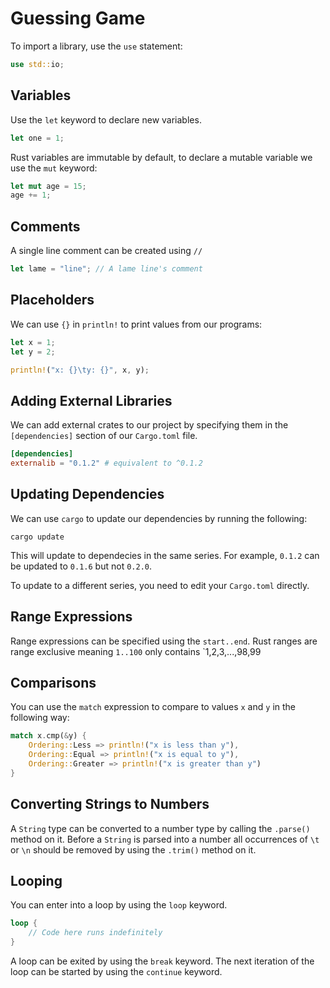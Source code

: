 # Guessing Game

To import a library, use the `use` statement:

```rust
use std::io;
```

## Variables

Use the `let` keyword to declare new variables. 
```rust
let one = 1;
```

Rust variables are immutable by default, to declare a mutable variable we use the `mut` keyword:

```rust
let mut age = 15;
age += 1;
```

## Comments
A single line comment can be created using `//`
```rust
let lame = "line"; // A lame line's comment
```

## Placeholders

We can use `{}` in `println!` to print values from our programs:
```rust
let x = 1;
let y = 2;

println!("x: {}\ty: {}", x, y);
``` 

## Adding External Libraries

We can add external crates to our project by specifying them in the `[dependencies]` section of our `Cargo.toml` file.

```toml
[dependencies]
externalib = "0.1.2" # equivalent to ^0.1.2 
```

## Updating Dependencies

We can use `cargo` to update our dependencies by running the following:
```
cargo update
``` 

This will update to dependecies in the same series. For example, `0.1.2` can be updated to `0.1.6` but not `0.2.0`.

To update to a different series, you need to edit your `Cargo.toml` directly.

## Range Expressions
Range expressions can be specified using the `start..end`.
Rust ranges are range exclusive meaning `1..100` only contains `1,2,3,...,98,99

## Comparisons

You can use the `match` expression to compare to values `x` and `y` in the following way:
```rust
match x.cmp(&y) {
    Ordering::Less => println!("x is less than y"),
    Ordering::Equal => println!("x is equal to y"),
    Ordering::Greater => println!("x is greater than y")
}
```

## Converting Strings to Numbers

A `String` type can be converted to a number type by calling the `.parse()` method on it. Before a `String` is parsed into a number all occurrences of `\t` or `\n` should be removed by using the `.trim()` method on it.


## Looping

You can enter into a loop by using the `loop` keyword. 
```rust
loop {
    // Code here runs indefinitely
}
```

A loop can be exited by using the `break` keyword.
The next iteration of the loop can be started by using the `continue` keyword.